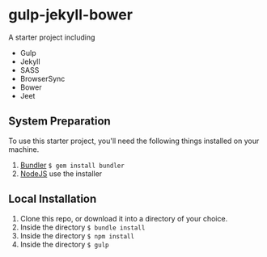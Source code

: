 gulp-jekyll-bower
=============================

A starter project including
- Gulp
- Jekyll
- SASS
- BrowserSync
- Bower
- Jeet

## System Preparation

To use this starter project, you'll need the following things installed on your machine.

1. [Bundler](http://bundler.io/) ``` $ gem install bundler ```
2. [NodeJS](http://nodejs.org) use the installer

## Local Installation

1. Clone this repo, or download it into a directory of your choice.
2. Inside the directory ``` $ bundle install ```
3. Inside the directory ``` $ npm install ```
4. Inside the directory ``` $ gulp ```